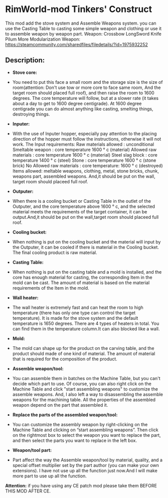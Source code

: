 # RimWorld-mod Tinkers' Construct
This mod add the stove system and Assemble Weapons system. you can use the Casting Table to casting some simple weapon and clothing or use it to assemble weapon by weapon part.
Weapon:
Crossbow
LongSword
Knife
Pilum
More Modularization Weapon:
https://steamcommunity.com/sharedfiles/filedetails/?id=1975932252


## Description:

- **Stove core:**
- You need to put this face a small room and the storage size is the size of room(attention: Don't use tow or more core to face same room, And the target room should placed full roof), and then raise the room to 1600 degrees. The core temperature will follow, but at a slower rate (it takes about a day to get to 1600 degree centigrade). At 1600 degree centigrade you can do almost anything like casting, smelting things, destroying things.

- **Inputer:**
- With the use of Inputer hopper, especially pay attention to the placing direction of the hopper must follow the instructions, otherwise it will not work.
The Input requirements:
Raw materials allowed       : unconditional
Smeltable weapon            : core temperature 1600 ° c (material)
Allowed raw materials       : core temperature 1600 ° c (material)
Steel slag block            : core temperature 1400 ° c (steel)
Stone                       : core temperature 1600 ° c (stone brick)
No Allowed raw materials : core temperature: 1600 ° c (destroyed)
Items allowed: meltable weapons, clothing, metal, stone bricks, chunk, weapons part, assembled weapons.
And,it should be put on the wall, target room should placeed full roof.

- **Outputer:**
- When there is a cooling bucket or Casting Table in the outlet of the Outputer, and the core temperature above 1600 ° c, and the selected material meets the requirements of the target container, it can be output.And,it should be put on the wall,target room should placeed full roof.

- **Cooling bucket:**
- When nothing is put on the cooling bucket and the material will input by the Outputer, it can be cooled if there is material in the Cooling bucket. The final cooling product is raw material.

- **Casting Table:**
- When nothing is put on the casting table and a mold is installed, and the core has enough material for casting, the corresponding Item in the mold can be cast. The amount of material is based on the material requirements of the Item in  the mold.

- **Wall heater:**
- The wall heater is extremely fast and can heat the room to high temperature (there has only one type can control the target temperature). It is made for the stove system and the default temperature is 1650 degrees. There are 4 types of  heaters in total. You can find them in the temperature column.It can also blocked like a wall.

- **Mold:**
- The mold can shape up for the product on the carving table, and the product should made of one kind of material. The amount of material that is required for the composition of the product.

- **Assemble weapon/tool:**
- You can assemble them in batches on the Machine Table, but you can't decide which part to use. Of course, you can also right click on the Machine Table and click "start assembling weapons" to customize the assemble weapons. And, I also left a way to disassembling the assemble weapons for the machining table. All the properties of the assembled weapon depend on the part that assembled it.

- **Replace the parts of the assembled weapon/tool:**
- You can customize the assembly weapon by right-clicking on the Machine Table and clicking on “start assembling weapons”. Then click on the rightmost box to select the weapon you want to replace the part, and then select the parts you want to replace in the left box.

- **Weapon/tool part:**
- Part affect the way the Assemble weapon/tool by material, quality, and a special offset multiplier set by the part author (you can make your own extensions). I have not use up all the function just now.And I will make more part to use up all the function.


**Attention:**
if you have using any CE patch mod please take them BEFORE THIS MOD AFTER CE.
